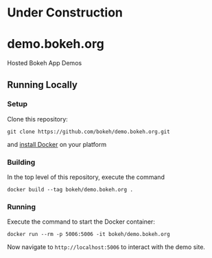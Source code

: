 # Under Construction

# demo.bokeh.org

Hosted Bokeh App Demos

## Running Locally

### Setup

Clone this repository:
```
git clone https://github.com/bokeh/demo.bokeh.org.git
```
and [install Docker](https://docs.docker.com/install/) on your platform

### Building

In the top level of this repository, execute the command
```
docker build --tag bokeh/demo.bokeh.org .
```

### Running

Execute the command to start the Docker container:
```
docker run --rm -p 5006:5006 -it bokeh/demo.bokeh.org
```
Now navigate to ``http://localhost:5006`` to interact with the demo site.
